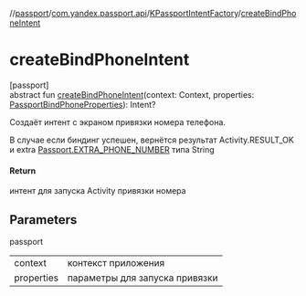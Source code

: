 //[passport](../../../index.md)/[com.yandex.passport.api](../index.md)/[KPassportIntentFactory](index.md)/[createBindPhoneIntent](create-bind-phone-intent.md)

# createBindPhoneIntent

[passport]\
abstract fun [createBindPhoneIntent](create-bind-phone-intent.md)(context: Context, properties: [PassportBindPhoneProperties](../-passport-bind-phone-properties/index.md)): Intent?

Создаёт интент с экраном привязки номера телефона.

В случае если биндинг успешен, вернётся результат Activity.RESULT_OK и extra [Passport.EXTRA_PHONE_NUMBER](../-passport/-e-x-t-r-a_-p-h-o-n-e_-n-u-m-b-e-r.md) типа String

#### Return

интент для запуска Activity привязки номера

## Parameters

passport

| | |
|---|---|
| context | контекст приложения |
| properties | параметры для запуска привязки |
